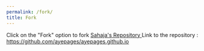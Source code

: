 ```yaml
---
permalink: /fork/
title: Fork
---
```


Click on the "Fork" option to fork [ Sahaja's Repository ](https://github.com/ayepages/ayepages.github.io) 
Link to the repository : https://github.com/ayepages/ayepages.github.io
